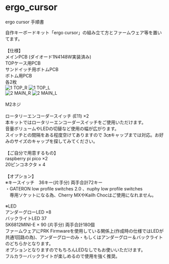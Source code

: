 # ergo_cursor
ergo cursor 手順書

自作キーボードキット「ergo cursor」の組み立て方とファームウェア等を置いてます。<br>
<br>
【仕様】<br>
メインPCB (ダイオード1N4148W実装済み)<br>
TOPケース用PCB<br>
サンドイッチ用ボトムPCB<br>
ボトム用PCB<br>
各2枚<br>
![1 TOP_R](https://github.com/kyilg/ergo_cursor/assets/46878795/1fba9af6-dfbb-4e50-8395-0aca81d80610)
![1 TOP_L](https://github.com/kyilg/ergo_cursor/assets/46878795/acb8ccdc-7fc9-4db9-8924-9ac981cc3336)<br>
![2 MAIN_R](https://github.com/kyilg/ergo_cursor/assets/46878795/25c9c883-b0da-43d4-80bc-1ab463349c55)
![2 MAIN_L](https://github.com/kyilg/ergo_cursor/assets/46878795/80c15997-34ce-42b7-ab6f-48d2a1af87c6)<br>
<br>
M2ネジ<br>
<br>
ロータリーエンコーダースイッチ (E11) ×2<br>
本キットではロータリーエンコーダースイッチをご使用いただけます。<br>
音量ボリュームやLEDの切替など使用の幅が広がります。<br>
スイッチとの間隔をある程度空けてありますので 3㎝キャップまでは対応。お好みのサイズのキャップを探してみてください。<br>
<br>
【ご自分で用意するもの】<br>
raspberry pi pico ×2<br>
20ピンコネクタ × 4<br>
<br>
【オプション】<br>
※キースイッチ　36キー(片手分) 両手合計72キー<br>
・GATERON low profile switches 2.0 、nuphy low profile switches<br>
　専用ソケットになる為、Cherry MXやKailh Chocはご使用になれません。<br>
<br>
※LED<br>
アンダーグローLED ×8<br>
バックライトLED 37<br>
SK6812MINI-E × 90 (片手分) 両手合計180個<br>
ファームウェアにPRK Firmwareを使用している関係上(作成時の仕様ではLEDが共通1回路の為)、アンダーグローのみ・もしくはアンダーグロー＆バックライトのどちらかとなります。<br>
オプションとなりますのでもちろんLEDなしでもお使いいただけます。<br>
フルカラーバックライトが楽しめるので使用を強く推奨。<br>
<br>
